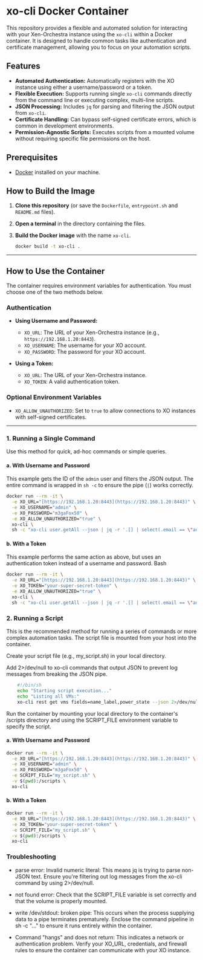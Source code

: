 # xo-cli Docker Container

This repository provides a flexible and automated solution for interacting with your Xen-Orchestra instance using the `xo-cli` within a Docker container. It is designed to handle common tasks like authentication and certificate management, allowing you to focus on your automation scripts.

## Features

- **Automated Authentication:** Automatically registers with the XO instance using either a username/password or a token.
- **Flexible Execution:** Supports running single `xo-cli` commands directly from the command line or executing complex, multi-line scripts.
- **JSON Processing:** Includes `jq` for parsing and filtering the JSON output from `xo-cli`.
- **Certificate Handling:** Can bypass self-signed certificate errors, which is common in development environments.
- **Permission-Agnostic Scripts:** Executes scripts from a mounted volume without requiring specific file permissions on the host.

## Prerequisites

- [Docker](https://www.docker.com/) installed on your machine.

## How to Build the Image

1.  **Clone this repository** (or save the `Dockerfile`, `entrypoint.sh` and `README.md` files).
2.  **Open a terminal** in the directory containing the files.
3.  **Build the Docker image** with the name `xo-cli`.

    ```bash
    docker build -t xo-cli .
    ```

---

## How to Use the Container

The container requires environment variables for authentication. You must choose one of the two methods below.

### Authentication

- **Using Username and Password:**
  - `XO_URL`: The URL of your Xen-Orchestra instance (e.g., `https://192.168.1.20:8443`).
  - `XO_USERNAME`: The username for your XO account.
  - `XO_PASSWORD`: The password for your XO account.

- **Using a Token:**
  - `XO_URL`: The URL of your Xen-Orchestra instance.
  - `XO_TOKEN`: A valid authentication token.

### Optional Environment Variables

- `XO_ALLOW_UNAUTHORIZED`: Set to `true` to allow connections to XO instances with self-signed certificates.

---

### 1. Running a Single Command

Use this method for quick, ad-hoc commands or simple queries.

#### a. With Username and Password

This example gets the ID of the `admin` user and filters the JSON output. The entire command is wrapped in `sh -c` to ensure the pipe (`|`) works correctly.

```bash
docker run --rm -it \
  -e XO_URL="[https://192.168.1.20:8443](https://192.168.1.20:8443)" \
  -e XO_USERNAME="admin" \
  -e XO_PASSWORD="m3gaFox50" \
  -e XO_ALLOW_UNAUTHORIZED="true" \
  xo-cli \
  sh -c "xo-cli user.getAll --json | jq -r '.[] | select(.email == \"admin\") | .id'"
```
#### b. With a Token

This example performs the same action as above, but uses an authentication token instead of a username and password.
Bash

```bash
docker run --rm -it \
  -e XO_URL="[https://192.168.1.20:8443](https://192.168.1.20:8443)" \
  -e XO_TOKEN="your-super-secret-token" \
  -e XO_ALLOW_UNAUTHORIZED="true" \
  xo-cli \
  sh -c "xo-cli user.getAll --json | jq -r '.[] | select(.email == \"admin\") | .id'"
```

### 2. Running a Script

This is the recommended method for running a series of commands or more complex automation tasks. The script file is mounted from your host into the container.

Create your script file (e.g., my_script.sh) in your local directory.

Add 2>/dev/null to xo-cli commands that output JSON to prevent log messages from breaking the JSON pipe.

```bash
    #!/bin/sh
    echo "Starting script execution..."
    echo "Listing all VMs:"
    xo-cli rest get vms fields=name_label,power_state --json 2>/dev/null | jq '.'
```
Run the container by mounting your local directory to the container's /scripts directory and using the SCRIPT_FILE environment variable to specify the script.

#### a. With Username and Password

```bash
docker run --rm -it \
  -e XO_URL="[https://192.168.1.20:8443](https://192.168.1.20:8443)" \
  -e XO_USERNAME="admin" \
  -e XO_PASSWORD="m3gaFox50" \
  -e SCRIPT_FILE="my_script.sh" \
  -v $(pwd):/scripts \
  xo-cli
```
#### b. With a Token

```bash
docker run --rm -it \
  -e XO_URL="[https://192.168.1.20:8443](https://192.168.1.20:8443)" \
  -e XO_TOKEN="your-super-secret-token" \
  -e SCRIPT_FILE="my_script.sh" \
  -v $(pwd):/scripts \
  xo-cli
```
### Troubleshooting

- parse error: Invalid numeric literal: This means jq is trying to parse non-JSON text. Ensure you're filtering out log messages from the xo-cli command by using 2>/dev/null.

- not found error: Check that the SCRIPT_FILE variable is set correctly and that the volume is properly mounted.

- write /dev/stdout: broken pipe: This occurs when the process supplying data to a pipe terminates prematurely. Enclose the command pipeline in sh -c "..." to ensure it runs entirely within the container.

- Command "hangs" and does not return: This indicates a network or authentication problem. Verify your XO_URL, credentials, and firewall rules to ensure the container can communicate with your XO instance.
